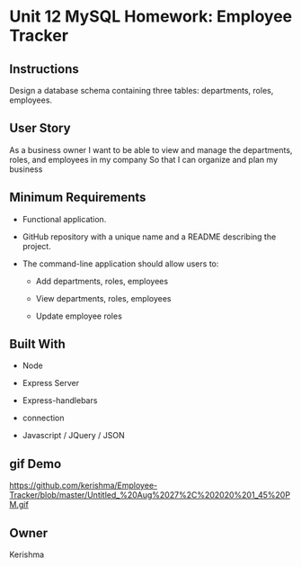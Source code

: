 # Unit 12 MySQL Homework: Employee Tracker

## Instructions

Design a database schema containing three tables: departments, roles, employees.

## User Story

As a business owner
I want to be able to view and manage the departments, roles, and employees in my company
So that I can organize and plan my business

## Minimum Requirements

* Functional application.

* GitHub repository with a unique name and a README describing the project.

* The command-line application should allow users to:

  * Add departments, roles, employees

  * View departments, roles, employees

  * Update employee roles

## Built With

  - Node

  - Express Server

  - Express-handlebars

  - connection

  - Javascript / JQuery / JSON

## gif Demo

https://github.com/kerishma/Employee-Tracker/blob/master/Untitled_%20Aug%2027%2C%202020%201_45%20PM.gif

## Owner

Kerishma


